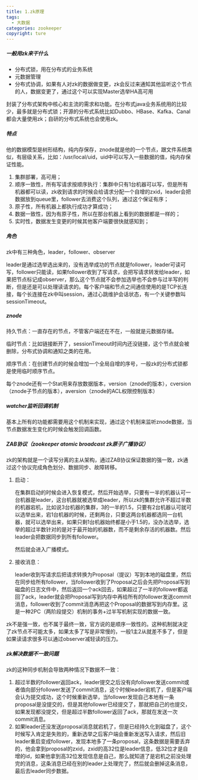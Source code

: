 ```yaml
---
title: 1.zk原理
tags:
  - 大数据
categories: zookeeper
copyright: ture
---
```


##### 一般用zk来干什么

*   分布式锁，用在分布式的业务系统
*   元数据管理
*   分布式协调，如果有人对zk的数据做变更，zk会反过来通知其他监听这个节点的人，数据变更了，通过这个可以实现Master选举HA高可用

封装了分布式架构中核心和主流的需求和功能。在分布式java业务系统用的比较少，最多就是分布式锁；开源的分布式系统比如Dubbo、HBase、Kafka、Canal都会大量使用zk；自研的分布式系统也会使用zk。

##### 特点

他的数据模型是树形结构，纯内存保存，znode就是他的一个节点，跟文件系统类似，有层级关系，比如：/usr/local/uid，uid中可以写入一些数据的值，纯内存保证性能。

1.   集群部署，高可用；
2.   顺序一致性，所有写请求按顺序执行：集群中只有1台机器可以写，但是所有机器都可以读，zk收到请求的时候会给请求分配一个自增的zxid，leader会把数据放到queue里，follower去消费这个队列，通过这个保证有序；
3.   原子性，所有机器上都执行成功才算成功；
4.   数据一致性，因为有原子性，所以在那台机器上看到的数据都是一样的；
5.   实时性，数据发生变更的时候其他客户端要很快就感知到；

##### 角色

zk中有三种角色，leader，follower、observer

leader是通过选举选出来的，没有选举成功的节点就是follower，leader可读可写，follower只能读，如果follower收到了写请求，会把写请求转发给leader，如果把节点标记成observer，那么这个节点就不会参加选举也不会参与过半写的判断，但是还是可以处理读请求的。每个客户端和节点之间通信使用的是TCP长连接，每个长连接在zk中叫session，通过心跳维护会话状态，有一个关键参数叫sessionTimeout。

##### znode

持久节点：一直存在的节点，不管客户端还在不在，一般就是元数据存储。

临时节点：比如链接断开了，sessionTimeout时间内还没链接，这个节点就会被删除，分布式协调和通知之类的在用。

顺序节点：在创建节点的时候会增加一个全局自增的序号，一般zk的分布式锁都是使用临时顺序节点。

每个znode还有一个Stat用来存放数据版本，version（znode的版本），cversion（znode子节点的版本），aversion（znode的ACL权限控制版本）

##### watcher监听回调机制

基本上所有的功能都需要用这个机制来实现，通过这个机制来监听znode数据，当节点数据发生变化的时候会触发回调函数。

##### ZAB协议（zookeeper atomic broadcast zk原子广播协议）

zk的架构就是一个读写分离的主从架构，通过ZAB协议保证数据的强一致，zk通过这个协议完成角色划分、数据同步、故障转移。

1.   启动：

     在集群启动的时候会进入恢复模式，然后开始选举，只要有一半的机器认可一台机器是leader，这台机器就被选举成leader，所以zk的集群允许不超过半数的机器宕机，比如说3台机器的集群，3的一半的1.5，只要有2台机器认可就可以选举出来，宕1台机器的时候，还剩两台，只要这两台机器都选同一台机器，就可以选举出来，如果只剩1台机器始终都是小于1.5的，没办法选举，选举的超过半数针对的是对于最开始的机器数，而不是剩余存活的机器数。然后leader会把数据同步到所有follower。

     然后就会进入广播模式。

2.   接收消息：

     leader收到写请求后把请求转换为Proposal（提议）写到本地的磁盘里，然后在同步给所有follower，当follower收到了Proposal之后会先把Proposal写到磁盘的日志文件中，然后返回一个ack回去，如果超过了一半的follower都返回了ack，leader就会把Proposal写到内存中再给所有的follower发送commit消息，follower收到了commit消息再把这个Proposal的数据写到内存里。这是一种2PC（两阶段提交）机制的事务+过半写机制实现的数据一致。

zk不是强一致，也不属于最终一致，官方说的是顺序一致性的。这种机制就决定了zk节点不可能太多，如果太多了写是非常慢的，一般1主2从就差不多了，但是如果读请求很多可以通过observer减轻读的压力。

##### zk解决数据不一致问题

zk的这种同步机制会导致两种情况下数据不一致：

1.   超过半数的follower返回ack，leader提交之后没有向follower发送commit或者值向部分follower发送了commit消息，这个时候leader宕机了，但是客户端会认为提交成功，这个时候重新选举，当follower发现自己本地有一条proposal是没提交的，但是其他follower已经提交了，那就把自己的也提交，如果发现都没提交，但是超过半数follower返回了ack，那就在发送一次commit消息。
2.   如果leader还没发送proposal消息就宕机了，但是已经持久化到磁盘了，这个时候写入肯定是失败的，重新选举之后客户端会重新发送写入请求，然后旧leader重启变成follower，发现本地多了一条proposal，这条数据是需要丢弃的，他会拿到proposal的zxid，zxid的高32位是leader信息，低32位才是自增的id，如果他拿到高32位发现信息是自己，那么就知道了是宕机之前没处理完的消息，这条消息已经在别的leader上处理完了，然后就会删掉这条消息，最后去leader同步数据。


